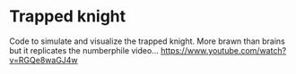 # Trapped knight
Code to simulate and visualize the trapped knight. More brawn than brains but it replicates the numberphile video... https://www.youtube.com/watch?v=RGQe8waGJ4w
